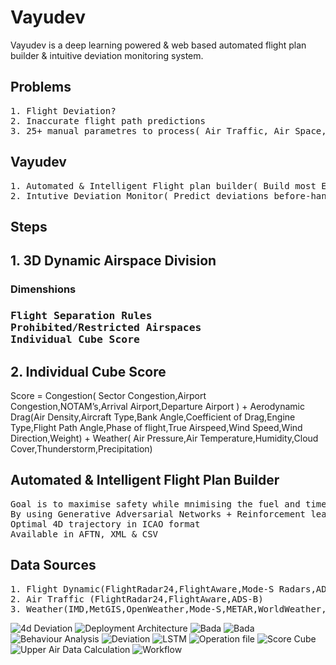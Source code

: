 # Vayudev
Vayudev is a deep learning powered & web based automated flight plan builder & intuitive deviation monitoring system.

<h2>Problems</h2>
<pre>
1. Flight Deviation?
2. Inaccurate flight path predictions
3. 25+ manual parametres to process( Air Traffic, Air Space, Wind speed, Wind Direction etc)
</pre>

<h2>Vayudev</h2>
<pre>
1. Automated & Intelligent Flight plan builder( Build most Economical flight plan in seconds )
2. Intutive Deviation Monitor( Predict deviations before-hand )
</pre>

<h2>Steps</h2>
<h2>1. 3D Dynamic Airspace Division</h2>
<h3>Dimenshions<h3>
<pre>
Flight Separation Rules
Prohibited/Restricted Airspaces
Individual Cube Score
</pre>
  
<h2>2. Individual Cube Score</h2>
Score = Congestion( Sector Congestion,Airport Congestion,NOTAM’s,Arrival Airport,Departure Airport ) 
      + Aerodynamic Drag(Air Density,Aircraft Type,Bank Angle,Coefficient of Drag,Engine Type,Flight Path Angle,Phase of                flight,True Airspeed,Wind Speed,Wind Direction,Weight) 
      + Weather( Air Pressure,Air Temperature,Humidity,Cloud Cover,Thunderstorm,Precipitation)

<h2>Automated & Intelligent Flight Plan Builder</h2>
<pre>
Goal is to maximise safety while mnimising the fuel and time.
By using Generative Adversarial Networks + Reinforcement learning it will Output: 
Optimal 4D trajectory in ICAO format
Available in AFTN, XML & CSV
</pre>
     
     
<h2>Data Sources</h2>
<pre>
1. Flight Dynamic(FlightRadar24,FlightAware,Mode-S Radars,ADS-B,Aircraft performance files(.opf))
2. Air Traffic (FlightRadar24,FlightAware,ADS-B)
3. Weather(IMD,MetGIS,OpenWeather,Mode-S,METAR,WorldWeather,NOAA,University of Wyoming,UASS(Radiosonde))
</pre>


![4d Deviation](https://github.com/anukaisolutions/Vayudev/blob/master/assets/4dDeviation.png)
![Deployment Architecture](https://github.com/anukaisolutions/Vayudev/blob/master/assets/architecture.png)
![Bada](https://github.com/anukaisolutions/Vayudev/blob/master/assets/bada2.png)
![Bada](https://github.com/anukaisolutions/Vayudev/blob/master/assets/bada.png)
![Behaviour Analysis](https://github.com/anukaisolutions/Vayudev/blob/master/assets/behaviour.png)
![Deviation](https://github.com/anukaisolutions/Vayudev/blob/master/assets/deviation.png)
![LSTM](https://github.com/anukaisolutions/Vayudev/blob/master/assets/lstm.png)
![Operation file](https://github.com/anukaisolutions/Vayudev/blob/master/assets/opfile.png)
![Score Cube](https://github.com/anukaisolutions/Vayudev/blob/master/assets/scoreCube.png)
![Upper Air Data Calculation](https://github.com/anukaisolutions/Vayudev/blob/master/assets/upperAir.png)
![Workflow](https://github.com/anukaisolutions/Vayudev/blob/master/assets/workflow.png)
